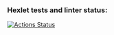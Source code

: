 ### Hexlet tests and linter status:
[![Actions Status](https://github.com/annasenina/typescript-developer-project-81/actions/workflows/hexlet-check.yml/badge.svg)](https://github.com/annasenina/typescript-developer-project-81/actions)